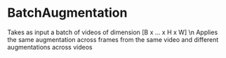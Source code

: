 # BatchAugmentation

Takes as input a batch of videos of dimension [B x ... x H x W] \n
Applies the same augmentation across frames from the same video and different augmentations across videos
